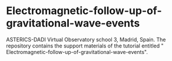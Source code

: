 # Electromagnetic-follow-up-of-gravitational-wave-events
 ASTERICS-DADI Virtual Observatory school 3, Madrid, Spain. The repository contains the support materials of the tutorial entitled " Electromagnetic-follow-up-of-gravitational-wave-events".
